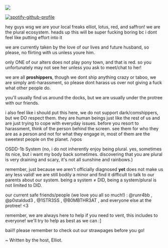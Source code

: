 ![](https://komarev.com/ghpvc/?username=thepluralecosystem&color=green)



[![spotify-github-profile](https://spotify-github-profile.kittinanx.com/api/view?uid=31gso7f2p4lrmgghgzyc5asyl6am&cover_image=true&theme=novatorem&show_offline=true&background_color=121212&interchange=false&bar_color=53b14f&bar_color_cover=false)](https://spotify-github-profile.kittinanx.com/api/view?uid=31gso7f2p4lrmgghgzyc5asyl6am&redirect=true)

hey guys wsg we are your local freaks elliot, lotus, red, and saffron! we are the plural ecosystem. heads up this will be super fucking boring bc i dont feel like putting effort into it

we are currently taken by the love of our lives and future husband, so please, no flirting with us unless youre him.

only ONE of our alters does not play pony town, and that is red. so you unfortunately may not see her unless you ask to meet/chat to her!


we are all **proshippers**, though we dont ship anything crazy or taboo, we are simply anti-harassment, so please dont harass us over not giving a fuck what other people do.

you'll usually find us around the docks, but we are usually under the protree with our friends.

i also feel like i should put this here, we do not support dark/comshippers, but we DO respect them. they are human beings just like the rest of us and are just trying to cope with everyday issues. before you resort to harassment, think of the person behind the screen. see them for who they are as a person and not for what they engage in, most of them are the sweetest people on the planet. /vpos

OSDD-1b System (no, i do not inherently enjoy being plural. yes, sometimes its nice, but i want my body back sometimes. discovering that you are plural is very draining and scary, it's not all sunshine and rainbows.)

remember, just because we aren't officially diagnosed **yet** does not make us any less valid! we are still bodily a minor and find it difficult to talk to our parents about our system. being a system ≠ DID, being a system/plural is not limited to DID.

our current safe friends/people (we love you all so much!) : @runr4bb , @p0staldud3 , @1STR3SS , @B0MBTHR3AT , and everyone else at the protree! <3

remember, we are always here to help if you need to vent, this includes to everyone! we'll try to help as best as we can :]

baii!! please remember to check out our strawpages before you go!

~ Written by the host, Elliot.
